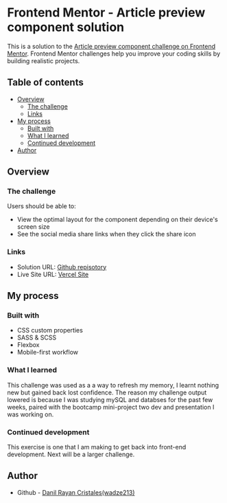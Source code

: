 # Frontend Mentor - Article preview component solution

This is a solution to the [Article preview component challenge on Frontend Mentor](https://www.frontendmentor.io/challenges/article-preview-component-dYBN_pYFT). Frontend Mentor challenges help you improve your coding skills by building realistic projects. 

## Table of contents

- [Overview](#overview)
  - [The challenge](#the-challenge)
  - [Links](#links)
- [My process](#my-process)
  - [Built with](#built-with)
  - [What I learned](#what-i-learned)
  - [Continued development](#continued-development)
- [Author](#author)

## Overview

### The challenge

Users should be able to:

- View the optimal layout for the component depending on their device's screen size
- See the social media share links when they click the share icon

### Links

- Solution URL: [Github repisotory](https://github.com/wadze213/frontendmentor-challenges/tree/main/Newbie/article-preview-component)
- Live Site URL: [Vercel Site](https://frontendmentor-challenges-ruddy.vercel.app/)

## My process

### Built with

- CSS custom properties
- SASS & SCSS
- Flexbox
- Mobile-first workflow


### What I learned

This challenge was used as a a way to refresh my memory, I learnt nothing new but gained back lost confidence. The reason my challenge output lowered is because I was studying mySQL and databses for the past few weeks, paired with the bootcamp mini-project two dev and presentation I was working on.

### Continued development

This exercise is one that I am making to get back into front-end development. Next will be a larger challenge.

## Author

- Github - [Danil Rayan Cristales(wadze213)](https://github.com/wadze213)

